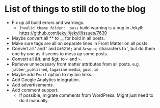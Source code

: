 # List of things to still do to the blog

- Fix up all build errors and warnings.
  - `Invalid theme folder: _sass` build warning is a bug in Jekyll: https://github.com/jekyll/jekyll/issues/7630
- Maybe convert all ** to __ for bold in all posts.
- Make sure tags are all on separate lines in Front Matter on all posts.
- Convert all ‘ and ’ and `&#8216;` and `&rsquo;` characters to ', but do them one by one as it seems to mess up some posts.
- Convert all &amp;lt; and &amp;gt; to `<` and `>`.
- Remove unnecessary front matter attributes from all posts. e.g. `jabber_published`, `tagazine-media`, `guid`, `id`
- Maybe add `Email` option to my bio links.
- Add Google Analytics integration.
- Add advertisements.
- Add comment support.
  - If possible, migrate comments from WordPress. Might just need to do it manually.
